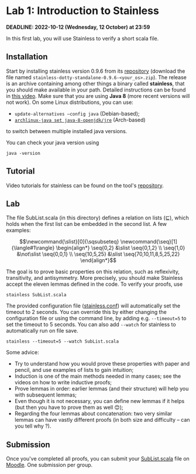 # Lab 1: Introduction to Stainless

**DEADLINE: 2022-10-12 (Wednesday, 12 October) at 23:59**

In this first lab, you will use Stainless to verify a short scala file.

## Installation

Start by installing stainless version 0.9.6 from its [repository](https://github.com/epfl-lara/stainless/releases/tag/v0.9.6) (download the file named `stainless-dotty-standalone-0.9.6-<your_os>.zip`). The release is an archive containing among other things a binary called **stainless**, that you should make available in your path. Detailed instructions can be found in [this video](https://tube.switch.ch/videos/03edee61). Make sure that you are using **Java 8** (more recent versions will not work). On some Linux distributions, you can use:
- `update-alternatives –config java` (Debian-based);
- [`archlinux-java set java-8-openjdk/jre`](https://wiki.archlinux.org/title/Java#Switching_between_JVM) (Arch-based)

to switch between multiple installed java versions. 

You can check your java version using
```
java -version
```

## Tutorial

Video tutorials for stainless can be found on the tool's [repository](https://github.com/epfl-lara/stainless/#further-documentation-and-learning-materials).

## Lab

The file SubList.scala (in this directory) defines a relation on lists ($`\sqsubseteq`$), which holds when the first list can be embedded in the second list. A few examples:
```math
\newcommand{\slist}[0]{\sqsubseteq}
\newcommand{\seq}[1]{\langle#1\rangle}
\begin{align*}
    \seq{0,2} &\slist \seq{0,1,2} \\
    \seq{1,0} &\not\slist \seq{0,0,1} \\
    \seq{10,5,25} &\slist \seq{70,10,11,8,5,25,22}
\end{align*}
```

The goal is to prove basic properties on this relation, such as reflexivity, transitivity, and antisymmetry. More precisely, you should make Stainless accept the eleven lemmas defined in the code. To verify your proofs, use
```shell
stainless SubList.scala
``` 

The provided configuration file ([stainless.conf](stainless.conf)) will automatically set the timeout to 2 seconds.
You can override this by either changing the configuration file or using the command line, by adding e.g. `--timeout=5` to set the timeout to 5 seconds.
You can also add `--watch` for stainless to automatically run on file save.
```shell
stainless --timeout=5 --watch SubList.scala
```

Some advice:
- Try to understand how you would prove these properties with paper and pencil, and use examples of lists to gain intuition;
- Induction is one of the main methods needed in many cases; see the videos on how to write inductive proofs;
- Prove lemmas in order: earlier lemmas (and their structure) will help you with subsequent lemmas;
- Even though it is not necessary, you can define new lemmas if it helps (but then you have to prove them as well 😊);
- Regarding the four lemmas about concatenation: two very similar lemmas can have vastly different proofs (in both size and difficulty – can you tell why ?).

## Submission

Once you've completed all proofs, you can submit your [SubList.scala](SubList.scala) file on [Moodle](). One submission per group.

